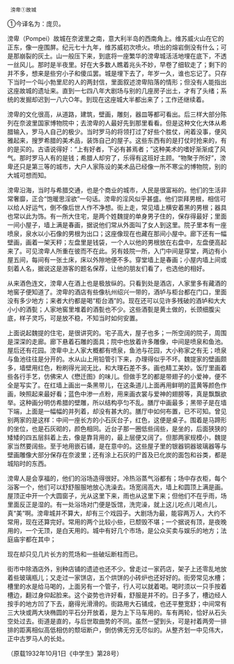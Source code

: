      滂卑①故城 

   ①今译名为：庞贝。

   滂卑（Pompei）故城在奈波里之南，意大利半岛的西南角上。维苏威火山在它的正东，像一座围屏。纪元七十九年，维苏威初次喷火。喷出的熔岩倒没有什么；可是那崩裂的灰土。山一般压下来，到底将一座繁华的滂卑城活活地埋在底下，不透一丝风儿。那时是半夜里。好在大多数人瞧着兆头不妙，早卷了细软走了；剩下的并不多，想来是些穷小子和傻瓜罢。城是埋下去了，年岁一久，谁也忘记了。只存下当时一个叫小勃里尼的人的两封信，里面叙述滂卑陷落的情形；但没有人能指出这座故城的遗址来。直到一七四八年大剧场与别的几座房子出土，才有了头绪；系统的发掘却迟到一八六○年。到现在这座城大半都出来了；工作还继续着。 

   滂卑的文化很高，从道路，建筑，壁画，雕刻，器皿等都可看出。后三样大部分陈列在奈波里国家博物院中；去滂卑的人最好先到那里看看。但是这种文化大体从希腊输入，罗马人自己的极少。当时罗马的将领打过了好些个胜仗，闲着没事，便风雅起来，搜罗希腊的美术品，装饰自己的屋子。这些东西有的是打仗时抢来的，有的是买的。古语说得好：“上有好者，下必有甚焉者；”这种美术的嗜好渐渐成了风气。那时罗马人有的是钱；希腊人却穷了，乐得有这班好主顾。“物聚于所好”，滂卑还只是第三等的城市，大户人家陈设的美术品已经像一所不寒尘的博物院，别的大城可想而知。 

   滂卑沿海，当时与希腊交通，也是个商业的城市，人民是很富裕的。他们的生活非常奢靡，正合“饱暖思淫欲”一句话。滂卑的淫风似乎甚盛。他们崇拜男根，相信可以给人好运气，倒不像后世人作不净想。街上走，常见墙上横安着黑的男根；器具也常以此为饰。有一所大住宅，是两个姓魏提的单身男子住的，保存得最好；里面一间小屋子，墙上满是春画，据说他们常从外面叫了女人到这里。院子里本有一座喷泉，泉水以小石像的男根为出口；这座像现在也藏在那间小屋中。廊下还有一幅壁画，画着一架天秤；左盘里是钱袋，一个人以他的男根放在右盘中，左盘便高起来了。可见滂卑人所重在彼而不在此。另有妓院一所，入门中间是穿堂，两边有小屋五间，每间有一张土床，床以外隙地便不多。穿堂墙上是春画；小屋内墙上间或刻着人名，据说这是游客的题名保荐，让他的朋友们看了，也选他的相好。 

   从来酒色连文，滂卑人在酒上也是极放纵的。只看到处是酒店，人家里多有藏酒的地窖子便知道了。滂卑的酒店有些像杭州绍兴一带的，酒垆与柜台都在门口，里面没有多少地方；来者大约都是喝“柜台酒”的。现在还可以见许多残破的酒垆和大大小小的酒甏；人家地窖里堆着的酒甏也不少。这些酒甏是黄土做的，长颈细腹尖底，样子灵巧，可是放不稳，不知当时如何安置。 

   上面说起魏提的住宅，是很讲究的。宅子高大，屋子也多；一所空阔的院子，周围是深深的走廊。廊下悬着石雕的面具；院中也放着许多雕像，中间是喷泉和鱼池。屋后还有花园。滂卑中上人家大概都有喷泉，鱼池与花园，大小称家之有无；喷泉与鱼池往往是分开的。水从山上用铅管引下来，办理得似乎不坏。魏提家的壁画颇多，墙壁用红色，粉刷得光润无比，和大理石差不多。画也精工美妙。饭厅里画着些各行手艺，仿佛宋人《懋迁图》的味儿。但做手艺的都是带翅子的小爱神，便不全是写实了。在红墙上画出一条黑带儿，在这条道儿上面再用鲜明的蓝黄等颜色作画，映照起来最好看；蓝色中渗一点粉，用来画衣裳与爱神的翅膀等，真是飘飘欲举。这种画分明仿希腊的壁雕，所以结构亭匀不乱。膳厅中画最多；黑带子是在墙下端，上面是一幅幅的并列着，却没有甚大的。膳厅中如何布置，已不可知。曾见别两家的是这样：中间一座长方的小石灰台子，红色，这便是桌子。围着是马蹄形的坐位，也是石灰砌的，颜色相同。近台子那一圈低些阔些，是坐的，后面狭狭的矮矮的四五层斜着上去，像是靠背用的，最上层便又阔了。但那两家规模小，魏提家当然要阔些。至于地用嵌石铺，是在意中的。这些屋子里的银器铜器玻璃器等与壁画雕像大部分保存在奈波里；还有涂上石灰的尸首及已化炭的面包和谷类，都是城陷时的东西。 

   滂卑人是会享福的，他们的浴场造得很好。冷热浴蒸气浴都有；场中存衣柜，每个浴客一个，他们可以舒舒服服地放心洗澡去。场宽阔高大，墙上和圆顶上满是画。屋顶正中开一个大圆窗子，光从这里下来，雨也从这里下来；但他们不在乎雨，场里面反正是湿的。有一处浴场对门便是饭馆，洗完澡，就上这儿吃点儿喝点儿，真“美”啊。滂卑城并不算大，却有三个戏园子。大剧场为最，能容两万人，大约不常用，现在还算完好。常用的两个比较小些，已颓毁不堪；一个据说有顶，是夜晚用的，一个无顶，是白天用的。城中有好几个市场，是公众买卖与娱乐的地方；法庭庙宇都在其中； 

   现在却只见几片长方的荒场和一些破坛断柱而已。 

   街市中除酒店外，别种店铺的遗迹也还不少。曾走过一家药店，架子上还零乱地放着些玻璃瓶儿；又走过一家饼店，五个烘饼的小砖炉也还好好的。街旁常见水槽；槽里的水是给马喝的，上面另有一个管子，行人可以就着喝。喝时须以一只手按着槽边，翻过身仰起脸来。这个姿势也许好看，舒服是并不的。日子多了，槽边经人按手的地方凹了下去，磨得光滑滑的。街路用大石铺成，也还平整宽舒；中间常有三大块或两大块椭圆的平石分开放着，是为上下马车用的。车有两轮，恰好从石头空处过去。街道是直的，与后世取曲势的不同。虽然一望到头，可是衬着两旁一排排的距离相似高低相仿的颓垣断户，倒仿佛无穷无尽似的。从整齐划一中见伟大，正中古罗马人的长处。 

   （原载1932年10月1日《中学生》第28号） 

